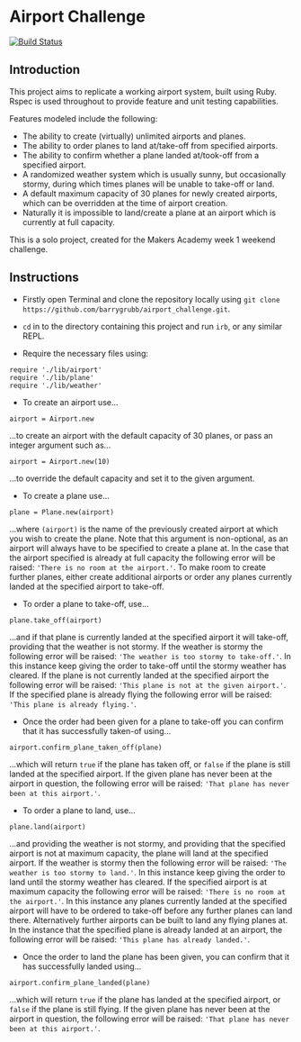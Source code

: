 Airport Challenge
=================
[![Build Status](https://travis-ci.org/barrygrubb/airport_challenge.svg?branch=master)](https://travis-ci.org/barrygrubb/airport_challenge)

Introduction
---------

This project aims to replicate a working airport system, built using Ruby. Rspec is used throughout to provide feature and unit testing capabilities.

Features modeled include the following:

* The ability to create (virtually) unlimited airports and planes.
* The ability to order planes to land at/take-off from specified airports.
* The ability to confirm whether a plane landed at/took-off from a specified airport.
* A randomized weather system which is usually sunny, but occasionally stormy, during which times planes will be unable to take-off or land.
* A default maximum capacity of 30 planes for newly created airports, which can be overridden at the time of airport creation.
* Naturally it is impossible to land/create a plane at an airport which is currently at full capacity.

This is a solo project, created for the Makers Academy week 1 weekend challenge.


Instructions
---------

* Firstly open Terminal and clone the repository locally using `git clone https://github.com/barrygrubb/airport_challenge.git`.

* `cd` in to the directory containing this project and run `irb`, or any similar REPL.
* Require the necessary files using:

```
require './lib/airport'
require './lib/plane'
require './lib/weather'
```
* To create an airport use...

```
airport = Airport.new
```

...to create an airport with the default capacity of 30 planes, or pass an integer argument such as...

```
airport = Airport.new(10)
```

...to override the default capacity and set it to the given argument.

* To create a plane use...

```
plane = Plane.new(airport)
```

...where `(airport)` is the name of the previously created airport at which you wish to create the plane. Note that this argument is non-optional, as an airport will always have to be specified to create a plane at. In the case that the airport specified is already at full capacity the following error will be raised: `'There is no room at the airport.'`. To make room to create further planes, either create additional airports or order any planes currently landed at the specified airport to take-off.

* To order a plane to take-off, use...

```
plane.take_off(airport)
```

...and if that plane is currently landed at the specified airport it will take-off, providing that the weather is not stormy. If the weather is stormy the following error will be raised: `'The weather is too stormy to take-off.'`. In this instance keep giving the order to take-off until the stormy weather has cleared. If the plane is not currently landed at the specified airport the following error will be raised: `'This plane is not at the given airport.'`. If the specified plane is already flying the following error will be raised: `'This plane is already flying.'`.

* Once the order had been given for a plane to take-off you can confirm that it has successfully taken-of using...

```
airport.confirm_plane_taken_off(plane)
```

...which will return `true` if the plane has taken off, or `false` if the plane is still landed at the specified airport. If the given plane has never been at the airport in question, the following error will be raised: `'That plane has never been at this airport.'`.

* To order a plane to land, use...

```
plane.land(airport)
```

...and providing the weather is not stormy, and providing that the specified airport is not at maximum capacity, the plane will land at the specified airport. If the weather is stormy then the following error will be raised: `'The weather is too stormy to land.'`. In this instance keep giving the order to land until the stormy weather has cleared. If the specified airport is at maximum capacity the following error will be raised: `'There is no room at the airport.'`. In this instance any planes currently landed at the specified airport will have to be ordered to take-off before any further planes can land there. Alternatively further airports can be built to land any flying planes at. In the instance that the specified plane is already landed at an airport, the following error will be raised: `'This plane has already landed.'`.

* Once the order to land the plane has been given, you can confirm that it has successfully landed using...

```
airport.confirm_plane_landed(plane)
```

...which will return `true` if the plane has landed at the specified airport, or `false` if the plane is still flying. If the given plane has never been at the airport in question, the following error will be raised: `'That plane has never been at this airport.'`.
